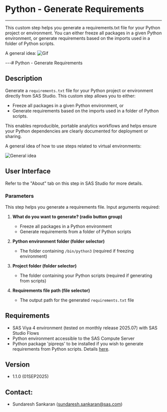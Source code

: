 
# Python - Generate Requirements

---

This custom step helps you generate a requirements.txt file for your Python project or environment. You can either freeze all packages in a given Python environment, or generate requirements based on the imports used in a folder of Python scripts.

A general idea:
![Gif](./img/Python_Generate_Requirements.gif)

---# Python - Generate Requirements

## Description
Generate a `requirements.txt` file for your Python project or environment directly from SAS Studio. This custom step allows you to either:
- Freeze all packages in a given Python environment, or
- Generate requirements based on the imports used in a folder of Python scripts.

This enables reproducible, portable analytics workflows and helps ensure your Python dependencies are clearly documented for deployment or sharing.

A general idea of how to use steps related to virtual environments:

![General idea](./img/Python_Generate_Requirements.gif)

## User Interface

Refer to the "About" tab on this step in SAS Studio for more details.

### Parameters

This step helps you generate a requirements file. Input arguments required:

1. **What do you want to generate? (radio button group)**
   - Freeze all packages in a Python environment
   - Generate requirements from a folder of Python scripts

2. **Python environment folder (folder selector)**
   - The folder containing `/bin/python3` (required if freezing environment)

3. **Project folder (folder selector)**
   - The folder containing your Python scripts (required if generating from scripts)

4. **Requirements file path (file selector)**
   - The output path for the generated `requirements.txt` file

## Requirements

- SAS Viya 4 environment (tested on monthly release 2025.07) with SAS Studio Flows
- Python environment accessible to the SAS Compute Server
- Python package 'pipreqs' to be installed if you wish to generate requirements from Python scripts. Details [here](https://pypi.org/project/pipreqs/).

## Version

* 1.1.0 (01SEP2025)

## Contact:

- Sundaresh Sankaran (sundaresh.sankaran@sas.com)